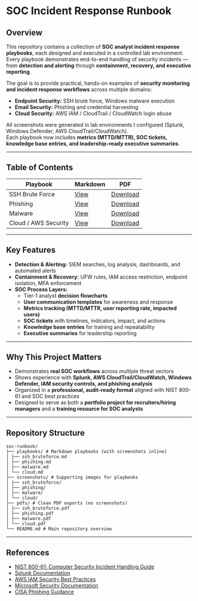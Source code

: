 # SOC Incident Response Runbook

## Overview
This repository contains a collection of **SOC analyst incident response playbooks**, each designed and executed in a controlled lab environment.  
Every playbook demonstrates end-to-end handling of security incidents — from **detection and alerting** through **containment, recovery, and executive reporting**.  

The goal is to provide practical, hands-on examples of **security monitoring and incident response workflows** across multiple domains:  
- **Endpoint Security:** SSH brute force, Windows malware execution  
- **Email Security:** Phishing and credential harvesting  
- **Cloud Security:** AWS IAM / CloudTrail / CloudWatch login abuse  

All screenshots were generated in lab environments I configured (Splunk, Windows Defender, AWS CloudTrail/CloudWatch).  
Each playbook now includes **metrics (MTTD/MTTR), SOC tickets, knowledge base entries, and leadership-ready executive summaries**.

---

## Table of Contents

| Playbook | Markdown | PDF |
|----------|----------|-----|
| SSH Brute Force | [View](playbooks/ssh_bruteforce.md) | [Download](pdfs/ssh_bruteforce.pdf) |
| Phishing | [View](playbooks/phishing.md) | [Download](pdfs/phishing.pdf) |
| Malware | [View](playbooks/malware.md) | [Download](pdfs/malware.pdf) |
| Cloud / AWS Security | [View](playbooks/cloud.md) | [Download](pdfs/cloud.pdf) |

---

## Key Features
- **Detection & Alerting:** SIEM searches, log analysis, dashboards, and automated alerts  
- **Containment & Recovery:** UFW rules, IAM access restriction, endpoint isolation, MFA enforcement  
- **SOC Process Layers:**  
  - Tier-1 analyst **decision flowcharts**  
  - **User communication templates** for awareness and response  
  - **Metrics tracking (MTTD/MTTR, user reporting rate, impacted users)**  
  - **SOC tickets** with timelines, indicators, impact, and actions  
  - **Knowledge base entries** for training and repeatability  
  - **Executive summaries** for leadership reporting  

---

## Why This Project Matters
- Demonstrates **real SOC workflows** across multiple threat vectors  
- Shows experience with **Splunk, AWS CloudTrail/CloudWatch, Windows Defender, IAM security controls, and phishing analysis**  
- Organized in a **professional, audit-ready format** aligned with NIST 800-61 and SOC best practices  
- Designed to serve as both a **portfolio project for recruiters/hiring managers** and a **training resource for SOC analysts**  

---

## Repository Structure

```
soc-runbook/
├── playbooks/ # Markdown playbooks (with screenshots inline)
│ ├── ssh_bruteforce.md
│ ├── phishing.md
│ ├── malware.md
│ └── cloud.md
├── screenshots/ # Supporting images for playbooks
│ ├── ssh_bruteforce/
│ ├── phishing/
│ ├── malware/
│ └── cloud/
├── pdfs/ # Clean PDF exports (no screenshots)
│ ├── ssh_bruteforce.pdf
│ ├── phishing.pdf
│ ├── malware.pdf
│ └── cloud.pdf
└── README.md # Main repository overview
```

---

## References
- [NIST 800-61: Computer Security Incident Handling Guide](https://nvlpubs.nist.gov/nistpubs/SpecialPublications/NIST.SP.800-61r2.pdf)  
- [Splunk Documentation](https://docs.splunk.com/)  
- [AWS IAM Security Best Practices](https://docs.aws.amazon.com/IAM/latest/UserGuide/best-practices.html)  
- [Microsoft Security Documentation](https://learn.microsoft.com/en-us/windows/security/threat-protection/)  
- [CISA Phishing Guidance](https://www.cisa.gov/news-events/news/avoiding-social-engineering-and-phishing-attacks)  

